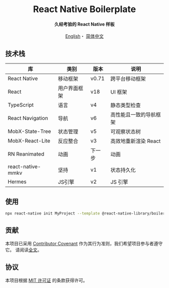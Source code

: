 <h1 align="center">React Native Boilerplate</h1>

<h4 align="center">久经考验的 React Native 样板</h4>

<p align="center">
   <a href="README.md">English</a>・
   <a href="README-zh_CN.md">简体中文</a>
</p>

## 技术栈

| 库 | 类别 | 版本 | 说明 |
| ------------------ | ------------------ | ------ | ------------------------------------------ |
| React Native | 移动框架 | v0.71 | 跨平台移动框架 |
| React | 用户界面框架 | v18 | UI 框架 |
| TypeScript | 语言 | v4 | 静态类型检查 |
| React Navigation | 导航 | v6 | 高性能且一致的导航框架 |
| MobX-State-Tree | 状态管理 | v5 | 可观察状态树 |
| MobX-React-Lite | 反应整合 | v3 | 高效地重新渲染 React |
| RN Reanimated | 动画 | 下一步 | 动画 |
| react-native-mmkv | 坚持 | v1 | 状态持久化 |
| Hermes | JS引擎 | v2 | JS 引擎 |

## 使用

```bash
npx react-native init MyProject --template @react-native-library/boilerplate
```

## 贡献

本项目已采用 [Contributor Covenant](https://www.contributor-covenant.org/) 作为其行为准则，我们希望项目参与者遵守它。 请阅读[全文](CODE_OF_CONDUCT.md)。

## 协议

本项目根据 [MIT 许可证](https://github.com/luoxuhai/react-native-boilerplate/blob/master/LICENSE) 的条款获得许可。

